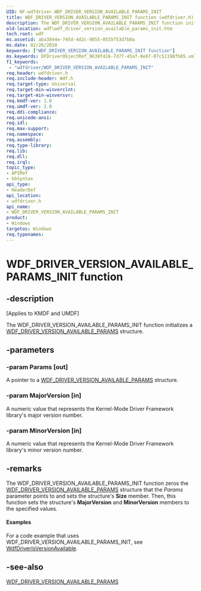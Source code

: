 ```yaml
---
UID: NF:wdfdriver.WDF_DRIVER_VERSION_AVAILABLE_PARAMS_INIT
title: WDF_DRIVER_VERSION_AVAILABLE_PARAMS_INIT function (wdfdriver.h)
description: The WDF_DRIVER_VERSION_AVAILABLE_PARAMS_INIT function initializes a WDF_DRIVER_VERSION_AVAILABLE_PARAMS structure.
old-location: wdf\wdf_driver_version_available_params_init.htm
tech.root: wdf
ms.assetid: aba3844e-745d-4d2c-9855-0535f53d7b0a
ms.date: 02/26/2018
keywords: ["WDF_DRIVER_VERSION_AVAILABLE_PARAMS_INIT function"]
ms.keywords: DFDriverObjectRef_9638f416-7d77-45af-8e87-07c51198fb05.xml, WDF_DRIVER_VERSION_AVAILABLE_PARAMS_INIT, WDF_DRIVER_VERSION_AVAILABLE_PARAMS_INIT function, kmdf.wdf_driver_version_available_params_init, wdf.wdf_driver_version_available_params_init, wdfdriver/WDF_DRIVER_VERSION_AVAILABLE_PARAMS_INIT
f1_keywords:
 - "wdfdriver/WDF_DRIVER_VERSION_AVAILABLE_PARAMS_INIT"
req.header: wdfdriver.h
req.include-header: Wdf.h
req.target-type: Universal
req.target-min-winverclnt: 
req.target-min-winversvr: 
req.kmdf-ver: 1.0
req.umdf-ver: 2.0
req.ddi-compliance: 
req.unicode-ansi: 
req.idl: 
req.max-support: 
req.namespace: 
req.assembly: 
req.type-library: 
req.lib: 
req.dll: 
req.irql: 
topic_type:
- APIRef
- kbSyntax
api_type:
- HeaderDef
api_location:
- wdfdriver.h
api_name:
- WDF_DRIVER_VERSION_AVAILABLE_PARAMS_INIT
product:
- Windows
targetos: Windows
req.typenames: 
---
```


# WDF_DRIVER_VERSION_AVAILABLE_PARAMS_INIT function


## -description


<p class="CCE_Message">[Applies to KMDF and UMDF]</p>

The WDF_DRIVER_VERSION_AVAILABLE_PARAMS_INIT function initializes a <a href="https://docs.microsoft.com/windows-hardware/drivers/ddi/wdfdriver/ns-wdfdriver-_wdf_driver_version_available_params">WDF_DRIVER_VERSION_AVAILABLE_PARAMS</a> structure.


## -parameters




### -param Params [out]

A pointer to a <a href="https://docs.microsoft.com/windows-hardware/drivers/ddi/wdfdriver/ns-wdfdriver-_wdf_driver_version_available_params">WDF_DRIVER_VERSION_AVAILABLE_PARAMS</a> structure.


### -param MajorVersion [in]

A numeric value that represents the Kernel-Mode Driver Framework library's major version number.


### -param MinorVersion [in]

A numeric value that represents the Kernel-Mode Driver Framework library's minor version number.


## -remarks



The WDF_DRIVER_VERSION_AVAILABLE_PARAMS_INIT function zeros the <a href="https://docs.microsoft.com/windows-hardware/drivers/ddi/wdfdriver/ns-wdfdriver-_wdf_driver_version_available_params">WDF_DRIVER_VERSION_AVAILABLE_PARAMS</a> structure that the <i>Params</i> parameter points to and sets the structure's <b>Size</b> member. Then, this function sets the structure's <b>MajorVersion</b> and <b>MinorVersion</b> members to the specified values.


#### Examples

For a code example that uses WDF_DRIVER_VERSION_AVAILABLE_PARAMS_INIT, see <a href="https://docs.microsoft.com/windows-hardware/drivers/ddi/wdfdriver/nf-wdfdriver-wdfdriverisversionavailable">WdfDriverIsVersionAvailable</a>.

<div class="code"></div>



## -see-also




<a href="https://docs.microsoft.com/windows-hardware/drivers/ddi/wdfdriver/ns-wdfdriver-_wdf_driver_version_available_params">WDF_DRIVER_VERSION_AVAILABLE_PARAMS</a>
 

 

